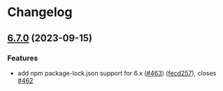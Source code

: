 # Changelog

## [6.7.0](https://github.com/cnpm/npminstall/compare/v6.6.2...v6.7.0) (2023-09-15)


### Features

* add npm package-lock.json support for 6.x ([#463](https://github.com/cnpm/npminstall/issues/463)) ([fecd257](https://github.com/cnpm/npminstall/commit/fecd257a5baa07c2984c9f72087cd3569f495716)), closes [#462](https://github.com/cnpm/npminstall/issues/462)
